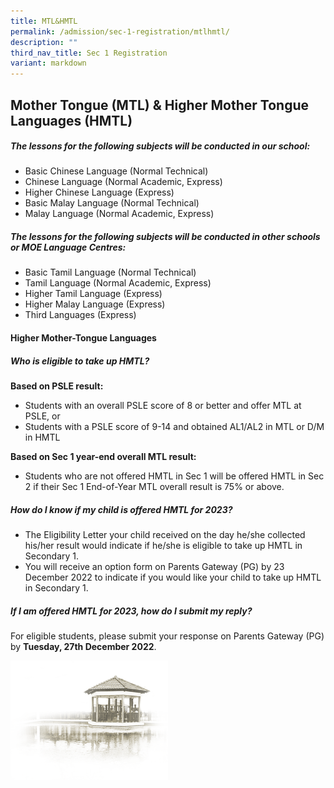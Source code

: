 ```yaml
---
title: MTL&HMTL
permalink: /admission/sec-1-registration/mtlhmtl/
description: ""
third_nav_title: Sec 1 Registration
variant: markdown
---
```

## **Mother Tongue (MTL) &amp; Higher Mother Tongue Languages (HMTL)**

##### **The lessons for the following subjects will be conducted in our school:**

* Basic Chinese Language (Normal Technical)
* Chinese Language (Normal Academic, Express)
* Higher Chinese Language (Express)
* Basic Malay Language (Normal Technical)
* Malay Language (Normal Academic, Express)

##### **The lessons for the following subjects will be conducted in other schools or MOE Language Centres:**

* Basic Tamil Language (Normal Technical)
* Tamil Language (Normal Academic, Express)
* Higher Tamil Language (Express)
* Higher Malay Language (Express)
* Third Languages (Express)

#### **Higher Mother-Tongue Languages**

##### **Who is eligible to take up HMTL?**

**Based on PSLE result:**
* Students with an overall PSLE score of 8 or better and offer MTL at PSLE, or
* Students with a PSLE score of 9-14 and obtained AL1/AL2 in MTL or D/M in HMTL

**Based on Sec 1 year-end overall MTL result:**
* Students who are not offered HMTL in Sec 1 will be offered HMTL in Sec 2 if their Sec 1 End-of-Year MTL overall result is 75% or above.

##### **How do I know if my child is offered HMTL for 2023?**

* The Eligibility Letter your child received on the day he/she collected his/her result would indicate if he/she is eligible to take up HMTL in Secondary 1.
* You will receive an option form on Parents Gateway (PG) by 23 December 2022 to indicate if you would like your child to take up HMTL in Secondary 1.

##### **If I am offered HMTL for 2023, how do I submit my reply?**

For eligible students, please submit your response on Parents Gateway (PG) by **Tuesday, 27th December 2022**.





<img src="/images/pavilion.png" style="width:50%">